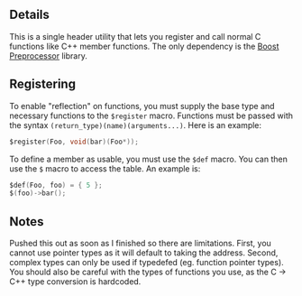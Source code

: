 ## Details
This is a single header utility that lets you register and call normal C functions like C++ member functions. The only dependency is the [Boost Preprocessor](https://github.com/boostorg/preprocessor) library.

## Registering
To enable "reflection" on functions, you must supply the base type and necessary functions to the ``$register`` macro. Functions must be passed with the syntax ``(return_type)(name)(arguments...)``. Here is an example:
```c
$register(Foo, void(bar)(Foo*));
```
To define a member as usable, you must use the ``$def`` macro. You can then use the ``$`` macro to access the table. An example is:
```c
$def(Foo, foo) = { 5 };
$(foo)->bar();
```

## Notes
Pushed this out as soon as I finished so there are limitations.
First, you cannot use pointer types as it will default to taking the address. Second, complex types can only be used if typedefed (eg. function pointer types). You should also be careful with the types of functions you use, as the C -> C++ type conversion is hardcoded.
